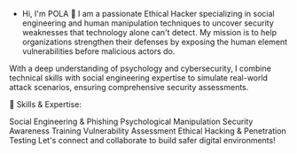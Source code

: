 - Hi, I'm POLA 👋
I am a passionate Ethical Hacker specializing in social engineering and human manipulation techniques to uncover security weaknesses that technology alone can't detect. My mission is to help organizations strengthen their defenses by exposing the human element vulnerabilities before malicious actors do.

With a deep understanding of psychology and cybersecurity, I combine technical skills with social engineering expertise to simulate real-world attack scenarios, ensuring comprehensive security assessments.

🔐 Skills & Expertise:

Social Engineering & Phishing
Psychological Manipulation
Security Awareness Training
Vulnerability Assessment
Ethical Hacking & Penetration Testing
Let's connect and collaborate to build safer digital environments!
